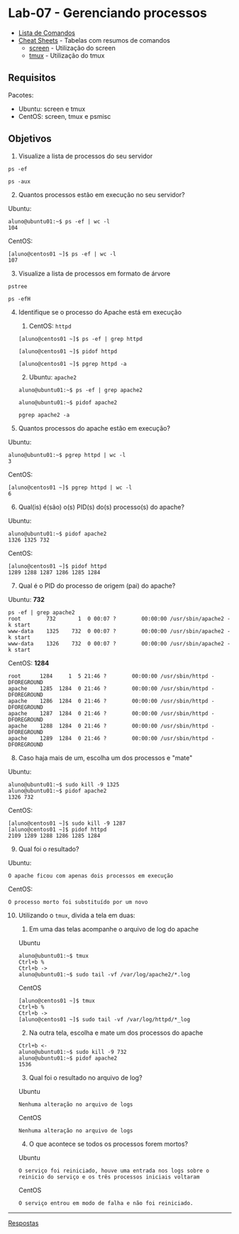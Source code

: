 # Lab-07 - Gerenciando processos

- [Lista de Comandos](../comandos.md)
- [Cheat Sheets](../../cheatsheets) - Tabelas com resumos de comandos
    - [screen](../../cheatsheets/screen.md) - Utilização do screen
    - [tmux](../../cheatsheets/tmux.md) - Utilização do tmux

## Requisitos

Pacotes:
- Ubuntu: screen e tmux
- CentOS: screen, tmux e psmisc


## Objetivos

1. Visualize a lista de processos do seu servidor

```
ps -ef
```

```
ps -aux
```

2. Quantos processos estão em execução no seu servidor?

Ubuntu:

```
aluno@ubuntu01:~$ ps -ef | wc -l
104
```

CentOS:

```
[aluno@centos01 ~]$ ps -ef | wc -l
107
```


3. Visualize a lista de processos em formato de árvore

```
pstree
```

```
ps -efH
```

4. Identifique se o processo do Apache está em execução
    1. CentOS: `httpd`

      ```
      [aluno@centos01 ~]$ ps -ef | grep httpd
      ```

      ```
      [aluno@centos01 ~]$ pidof httpd
      ```

      ```
      [aluno@centos01 ~]$ pgrep httpd -a
      ```

    2. Ubuntu: `apache2`

      ```
      aluno@ubuntu01:~$ ps -ef | grep apache2
      ```

      ```
      aluno@ubuntu01:~$ pidof apache2
      ```

      ```
      pgrep apache2 -a
      ```

5. Quantos processos do apache estão em execução?

Ubuntu:

```
aluno@ubuntu01:~$ pgrep httpd | wc -l
3
```

CentOS:

```
[aluno@centos01 ~]$ pgrep httpd | wc -l
6
```

6. Qual(is) é(são) o(s) PID(s) do(s) processo(s) do apache?

Ubuntu:

```
aluno@ubuntu01:~$ pidof apache2
1326 1325 732
```

CentOS:

```
[aluno@centos01 ~]$ pidof httpd
1289 1288 1287 1286 1285 1284
```

7. Qual é o PID do processo de origem (pai) do apache?

Ubuntu: **732**

```
ps -ef | grep apache2
root        732       1  0 00:07 ?        00:00:00 /usr/sbin/apache2 -k start
www-data    1325    732  0 00:07 ?        00:00:00 /usr/sbin/apache2 -k start
www-data    1326    732  0 00:07 ?        00:00:00 /usr/sbin/apache2 -k start
```

CentOS: **1284**

```
root      1284     1  5 21:46 ?        00:00:00 /usr/sbin/httpd -DFOREGROUND
apache    1285  1284  0 21:46 ?        00:00:00 /usr/sbin/httpd -DFOREGROUND
apache    1286  1284  0 21:46 ?        00:00:00 /usr/sbin/httpd -DFOREGROUND
apache    1287  1284  0 21:46 ?        00:00:00 /usr/sbin/httpd -DFOREGROUND
apache    1288  1284  0 21:46 ?        00:00:00 /usr/sbin/httpd -DFOREGROUND
apache    1289  1284  0 21:46 ?        00:00:00 /usr/sbin/httpd -DFOREGROUND
```

8. Caso haja mais de um, escolha um dos processos e "mate"

Ubuntu:

```
aluno@ubuntu01:~$ sudo kill -9 1325
aluno@ubuntu01:~$ pidof apache2
1326 732
```

CentOS:

```
[aluno@centos01 ~]$ sudo kill -9 1287
[aluno@centos01 ~]$ pidof httpd
2109 1289 1288 1286 1285 1284
```

9. Qual foi o resultado?

Ubuntu:

```
O apache ficou com apenas dois processos em execução
```

CentOS:

```
O processo morto foi substituído por um novo
```

10. Utilizando o `tmux`, divida a tela em duas:
    1. Em uma das telas acompanhe o arquivo de log do apache

      Ubuntu

      ```
      aluno@ubuntu01:~$ tmux
      Ctrl+b %
      Ctrl+b ->
      aluno@ubuntu01:~$ sudo tail -vf /var/log/apache2/*.log
      ```

      CentOS

      ```
      [aluno@centos01 ~]$ tmux
      Ctrl+b %
      Ctrl+b ->
      [aluno@centos01 ~]$ sudo tail -vf /var/log/httpd/*_log
      ```

    2. Na outra tela, escolha e mate um dos processos do apache

      ```
      Ctrl+b <-
      aluno@ubuntu01:~$ sudo kill -9 732
      aluno@ubuntu01:~$ pidof apache2
      1536
      ```

    3. Qual foi o resultado no arquivo de log?

      Ubuntu

      ```
      Nenhuma alteração no arquivo de logs
      ```

      CentOS

      ```
      Nenhuma alteração no arquivo de logs
      ```

    4. O que acontece se todos os processos forem mortos?

      Ubuntu

      ```
      O serviço foi reiniciado, houve uma entrada nos logs sobre o reinicio do serviço e os três processos iniciais voltaram
      ```

      CentOS

      ```
      O serviço entrou em modo de falha e não foi reiniciado.
      ```



------------
[Respostas](respostas.md)
